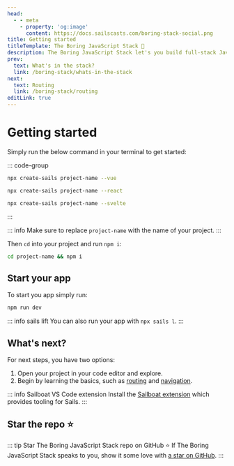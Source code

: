```yaml
---
head:
  - - meta
    - property: 'og:image'
      content: https://docs.sailscasts.com/boring-stack-social.png
title: Getting started
titleTemplate: The Boring JavaScript Stack 🥱
description: The Boring JavaScript Stack let's you build full-stack JavaScript apps with Vue, React, or Svelte.
prev:
  text: What's in the stack?
  link: /boring-stack/whats-in-the-stack
next:
  text: Routing
  link: /boring-stack/routing
editLink: true
---
```


# Getting started

Simply run the below command in your terminal to get started:

::: code-group

```sh [Vue]
npx create-sails project-name --vue
```

```sh [React]
npx create-sails project-name --react
```

```sh [Svelte]
npx create-sails project-name --svelte
```

:::

::: info
Make sure to replace `project-name` with the name of your project.
:::

Then `cd` into your project and run `npm i`:

```sh
cd project-name && npm i
```

## Start your app

To start you app simply run:

```sh
npm run dev
```

::: info sails lift
You can also run your app with `npx sails l`.
:::

## What's next?

For next steps, you have two options:

1. Open your project in your code editor and explore.
2. Begin by learning the basics, such as [routing](/boring-stack/routing) and [navigation](/boring-stack/navigation).

::: info Sailboat VS Code extension
Install the [Sailboat extension](https://marketplace.visualstudio.com/items?itemName=dominuskelvin.sailboat) which provides tooling for Sails.
:::

## Star the repo :star:

::: tip Star The Boring JavaScript Stack repo on GitHub :star:
If The Boring JavaScript Stack speaks to you, show it some love with [a star on GitHub](https://github.com/sailscastshq/boring-stack).
:::
